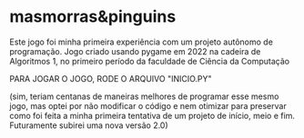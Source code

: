 # masmorras&pinguins
Este jogo foi minha primeira experiência com um projeto autônomo de programação. Jogo criado usando pygame em 2022 na cadeira de Algoritmos 1, no primeiro período da faculdade de Ciência da Computação

PARA JOGAR O JOGO, RODE O ARQUIVO "INICIO.PY"

(sim, teriam centanas de maneiras melhores de programar esse mesmo jogo, mas optei por não modificar o código e nem otimizar para preservar como foi feita a minha primeira tentativa de um projeto de início, meio e fim. Futuramente subirei uma nova versão 2.0)
